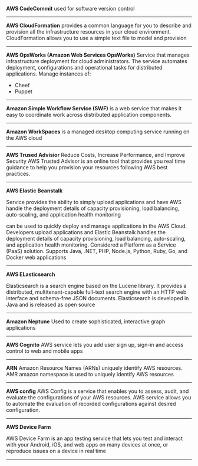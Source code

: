 **AWS CodeCommit**
used for software version control

***

**AWS CloudFormation** 
provides a common language for you to describe and provision all
the infrastructure resources in your cloud environment. CloudFormation allows you to 
use a simple text file to model and provision

***
**AWS OpsWorks (Amazon Web Services OpsWorks)**
Service that manages infrastructure deployment for cloud administrators. The service automates deployment, configurations and operational tasks for distributed applications.
Manage instances of:

* Cheef
* Puppet

***
**Amazon Simple Workflow Service (SWF)** is a web service that makes it easy to coordinate work across distributed application components.

***
**Amazon WorkSpaces**  is a managed desktop computing service running on the AWS cloud

***

**AWS Trused Advisior**
Reduce Costs, Increase Performance, and Improve Security
AWS Trusted Advisor is an online tool that provides you real time guidance to help you provision your resources following AWS best practices.

***

**AWS Elastic Beanstalk**

Service provides the ability to simply upload applications and have AWS handle the deployment details of capacity provisioning, load balancing, auto-scaling, and application health monitoring

can be used to quickly deploy and manage applications in the AWS Cloud. Developers upload applications and Elastic Beanstalk handles the deployment details of capacity provisioning, load balancing, auto-scaling, and application health monitoring. Considered a Platform as a Service (PaaS) solution. Supports Java, .NET, PHP, Node.js, Python, Ruby, Go, and Docker web applications

***
**AWS ELasticsearch**

Elasticsearch is a search engine based on the Lucene library. It provides a distributed, multitenant-capable full-text search engine with an HTTP web interface and schema-free JSON documents. Elasticsearch is developed in Java and is released as open source 

***
**Amazon Neptune**
Used to create sophisticated, interactive graph applications

***

**AWS Cognito**
AWS service lets you add user sign up, sign-in and access control to web and mobile apps

***

**ARN**
Amazon Resource Names (ARNs) uniquely identify AWS resources. 
AMR amazon namespace is used to uniquely identify AWS resources

***
**AWS config**
AWS Config is a service that enables you to assess, audit, and evaluate the configurations of your AWS resources.
AWS service allows you to automate the evaluation of recorded configurations against desired configuration.

***

**AWS Device Farm**

AWS Device Farm is an app testing service that lets you test and interact with your Android, iOS, and web apps on many devices at once, or reproduce issues on a device in real time

***

